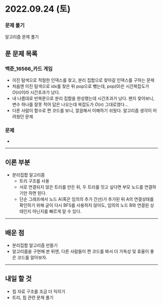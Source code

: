 # 2022.09.24 (토)

### 문제 풀기

알고리즘 문제 풀기

## 푼 문제 목록

### 백준\_16566_카드 게임

- 이진 탐색으로 적절한 인덱스를 찾고, 분리 집합으로 찾아갈 인덱스를 구하는 문제
- 처음엔 이진 탐색으로 idx를 찾은 뒤 pop으로 뺐는데, pop(0)은 시간복잡도가 $O(n)$이라 시간초과가 났다.
- 내 나름대로 반복문으로 분리 집합을 완성했는데 시간초과가 났다. 왠지 찾아보니, 변수 하나를 잘못 적어 답은 나오는데 복잡도가 $O(n)$ 그대로였다...
- 다른 사람이 함수로 짠 코드를 보니, 깔끔해서 이해하기 쉬웠다. 알고리즘 생각이 어려웠던 문제

###  문제

- 


---

## 이론 부분

- 분리집합 알고리즘 
  - 트리 구조를 사용
  - 서로 연결되지 않은 트리를 만든 뒤, 두 트리를 잇고 싶다면 부모 노드를 연결하기만 하면 된다.
  - 단순 그래프에서 노드 A(혹은 임의의 추가 간선)가 추가된 뒤 A의 연결상태를 확인하기 위해 굳이 다시 BFS를 사용하지 않아도, 임의의 노드 B와 연결된 상태인지 아닌지를 빠르게 알 수 있다.


---

## 배운 점

- 분리집합 알고리즘 만들기
- 알고리즘을 구현해 본 뒤엔, 다른 사람들이 짠 코드를 봐서 더 가독성 및 효율이 좋은 코드를 알아보자.


---

## 내일 할 것

- 힙 자료 구조를 조금 더 익히기
- 트리, 힙 관련 문제 풀기


